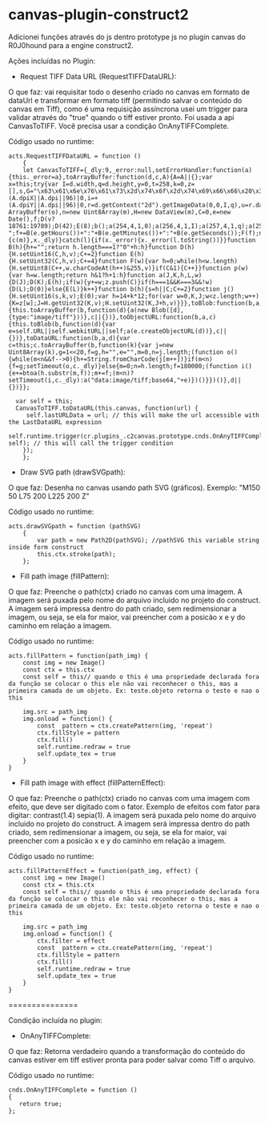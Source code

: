 # canvas-plugin-construct2
Adicionei funções através do js dentro prototype js no plugin canvas do R0J0hound para a engine construct2.

Ações incluídas no Plugin:

- Request TIFF Data URL (RequestTIFFDataURL):

O que faz: vai requisitar todo o desenho criado no canvas em formato de dataUrl e transformar em formato tiff (permitindo salvar o conteúdo do canvas em Tiff), como é uma requisição assíncrona usei um trigger para validar através do "true" quando o tiff estiver pronto.
Foi usada a api CanvasToTIFF. Você precisa usar a condição OnAnyTIFFComplete.

Código usado no runtime:
```
acts.RequestTIFFDataURL = function ()
	{
	let CanvasToTIFF={_dly:9,_error:null,setErrorHandler:function(a){this._error=a},toArrayBuffer:function(d,c,A){A=A||{};var x=this;try{var I=d.width,q=d.height,y=0,t=258,k=0,z=[],s,G="\x63\x61\x6e\x76\x61\x73\x2d\x74\x6f\x2d\x74\x69\x66\x66\x20\x30\x2e\x34\0",v=!!A.littleEndian,g=+(A.dpiX||A.dpi||96)|0,i=+(A.dpiY||A.dpi||96)|0,r=d.getContext("2d").getImageData(0,0,I,q),u=r.data.length,o=t+u,m=new ArrayBuffer(o),n=new Uint8Array(m),H=new DataView(m),C=0,e=new Date(),f;D(v?18761:19789);D(42);E(8);b();a(254,4,1,0);a(256,4,1,I);a(257,4,1,q);a(258,3,4,y,8);a(259,3,1,1);a(262,3,1,2);a(273,4,1,t,0);a(277,3,1,4);a(279,4,1,u);a(282,5,1,y,8);a(283,5,1,y,8);a(296,3,1,2);a(305,2,G.length,y,p(G));a(306,2,20,y,20);a(338,3,1,2);j();E(524296);E(524296);E(g);E(1);E(i);E(1);F(G);f=e.getFullYear()+":"+B(e.getMonth()+1)+":"+B(e.getDate())+" ";f+=B(e.getHours())+":"+B(e.getMinutes())+":"+B(e.getSeconds());F(f);n.set(r.data,t);setTimeout(function(){c(m)},x._dly)}catch(l){if(x._error){x._error(l.toString())}}function B(h){h+="";return h.length===1?"0"+h:h}function D(h){H.setUint16(C,h,v);C+=2}function E(h){H.setUint32(C,h,v);C+=4}function F(w){var h=0;while(h<w.length){H.setUint8(C++,w.charCodeAt(h++)&255,v)}if(C&1){C++}}function p(w){var h=w.length;return h&1?h+1:h}function a(J,K,h,L,w){D(J);D(K);E(h);if(w){y+=w;z.push(C)}if(h===1&&K===3&&!w){D(L);D(0)}else{E(L)}k++}function b(h){s=h||C;C+=2}function j(){H.setUint16(s,k,v);E(0);var h=14+k*12;for(var w=0,K,J;w<z.length;w++){K=z[w];J=H.getUint32(K,v);H.setUint32(K,J+h,v)}}},toBlob:function(b,a,c){this.toArrayBuffer(b,function(d){a(new Blob([d],{type:"image/tiff"}))},c||{})},toObjectURL:function(b,a,c){this.toBlob(b,function(d){var e=self.URL||self.webkitURL||self;a(e.createObjectURL(d))},c||{})},toDataURL:function(b,a,d){var c=this;c.toArrayBuffer(b,function(k){var j=new Uint8Array(k),g=1<<20,f=g,h="",e="",m=0,n=j.length;(function o(){while(m<n&&f-->0){h+=String.fromCharCode(j[m++])}if(m<n){f=g;setTimeout(o,c._dly)}else{m=0;n=h.length;f=180000;(function i(){e+=btoa(h.substr(m,f));m+=f;(m<n)?setTimeout(i,c._dly):a("data:image/tiff;base64,"+e)})()}})()},d||{})}};

  var self = this;
  CanvasToTIFF.toDataURL(this.canvas, function(url) {
     self.lastURLData = url; // this will make the url accessible with the LastDataURL expression
     self.runtime.trigger(cr.plugins_.c2canvas.prototype.cnds.OnAnyTIFFComplete, self); // this will call the trigger condition
	});
	};
  ```
- Draw SVG path (drawSVGpath):

O que faz: Desenha no canvas usando path SVG (gráficos). Exemplo: "M150 50 L75 200 L225 200 Z"

Código usado no runtime:
```
acts.drawSVGpath = function (pathSVG)
	{
		var path = new Path2D(pathSVG); //pathSVG this variable string inside form construct
		this.ctx.stroke(path);
	};
```

- Fill path image (fillPattern):

O que faz: Preenche o path(ctx) criado no canvas com uma imagem. A imagem será puxada pelo nome do arquivo incluido no projeto do construct. 
A imagem será impressa dentro do path criado, sem redimensionar a imagem, ou seja, se ela for maior, vai preencher com a posicão x e y do caminho em relação a imagem. 

Código usado no runtime:
```
acts.fillPattern = function(path_img) {
    const img = new Image()
    const ctx = this.ctx
    const self = this// quando o this é uma propriedade declarada fora da função se colocar o this ele não vai reconhecer o this, mas a primeira camada de um objeto. Ex: teste.objeto retorna o teste e nao o this

    img.src = path_img
    img.onload = function() {
        const  pattern = ctx.createPattern(img, 'repeat')
        ctx.fillStyle = pattern
        ctx.fill()
		self.runtime.redraw = true
		self.update_tex = true
    }
}
```
- Fill path image with effect (fillPatternEffect):

O que faz: Preenche o path(ctx) criado no canvas com uma imagem com efeito, que deve ser digitado com o fator. Exemplo de efeitos com fator para digitar: contrast(1.4) sepia(1). 
A imagem será puxada pelo nome do arquivo incluido no projeto do construct. A imagem será impressa dentro do path criado, sem redimensionar a imagem, ou seja, se ela for maior, vai preencher com a posicão x e y do caminho em relação a imagem. 

Código usado no runtime:

```
acts.fillPatternEffect = function(path_img, effect) {
    const img = new Image()
    const ctx = this.ctx
    const self = this// quando o this é uma propriedade declarada fora da função se colocar o this ele não vai reconhecer o this, mas a primeira camada de um objeto. Ex: teste.objeto retorna o teste e nao o this

    img.src = path_img
    img.onload = function() {
		ctx.filter = effect
        const  pattern = ctx.createPattern(img, 'repeat')
        ctx.fillStyle = pattern
        ctx.fill()
		self.runtime.redraw = true
		self.update_tex = true
    }
}
```
===============

Condição incluída no plugin:
 
- OnAnyTIFFComplete:

O que faz: Retorna verdadeiro quando a transformação do conteúdo do canvas estiver em tiff estiver pronta para poder salvar como Tiff o arquivo.

Código usado no runtime:
```
cnds.OnAnyTIFFComplete = function () 
{
   return true;
};
```

